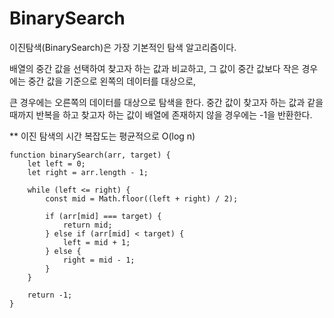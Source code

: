# BinarySearch

이진탐색(BinarySearch)은 가장 기본적인 탐색 알고리즘이다.

배열의 중간 값을 선택하여 찾고자 하는 값과 비교하고, 그 값이 중간 값보다 작은 경우에는 중간 값을 기준으로 왼쪽의 데이터를 대상으로,

큰 경우에는 오른쪽의 데이터를 대상으로 탐색을 한다. 중간 값이 찾고자 하는 값과 같을 때까지 반복을 하고 찾고자 하는 값이 배열에 존재하지 않을 경우에는 -1을 반환한다.

\*\* 이진 탐색의 시간 복잡도는 평균적으로 O(log n)

```
function binarySearch(arr, target) {
    let left = 0;
    let right = arr.length - 1;

    while (left <= right) {
        const mid = Math.floor((left + right) / 2);

        if (arr[mid] === target) {
            return mid;
        } else if (arr[mid] < target) {
            left = mid + 1;
        } else {
            right = mid - 1;
        }
    }

    return -1;
}



```
